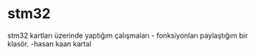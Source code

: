# stm32
stm32 kartları üzerinde yaptığım çalışmaları - fonksiyonları paylaştığım bir klasör.
-hasan kaan kartal
